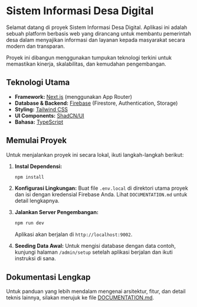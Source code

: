 # Sistem Informasi Desa Digital

Selamat datang di proyek Sistem Informasi Desa Digital. Aplikasi ini adalah sebuah platform berbasis web yang dirancang untuk membantu pemerintah desa dalam menyajikan informasi dan layanan kepada masyarakat secara modern dan transparan.

Proyek ini dibangun menggunakan tumpukan teknologi terkini untuk memastikan kinerja, skalabilitas, dan kemudahan pengembangan.

## Teknologi Utama

- **Framework:** [Next.js](https://nextjs.org/) (menggunakan App Router)
- **Database & Backend:** [Firebase](https://firebase.google.com/) (Firestore, Authentication, Storage)
- **Styling:** [Tailwind CSS](https://tailwindcss.com/)
- **UI Components:** [ShadCN/UI](https://ui.shadcn.com/)
- **Bahasa:** [TypeScript](https://www.typescriptlang.org/)

## Memulai Proyek

Untuk menjalankan proyek ini secara lokal, ikuti langkah-langkah berikut:

1.  **Instal Dependensi:**
    ```bash
    npm install
    ```

2.  **Konfigurasi Lingkungan:**
    Buat file `.env.local` di direktori utama proyek dan isi dengan kredensial Firebase Anda. Lihat `DOCUMENTATION.md` untuk detail lengkapnya.

3.  **Jalankan Server Pengembangan:**
    ```bash
    npm run dev
    ```
    Aplikasi akan berjalan di `http://localhost:9002`.

4.  **Seeding Data Awal:**
    Untuk mengisi database dengan data contoh, kunjungi halaman `/admin/setup` setelah aplikasi berjalan dan ikuti instruksi di sana.

## Dokumentasi Lengkap

Untuk panduan yang lebih mendalam mengenai arsitektur, fitur, dan detail teknis lainnya, silakan merujuk ke file [DOCUMENTATION.md](DOCUMENTATION.md).
